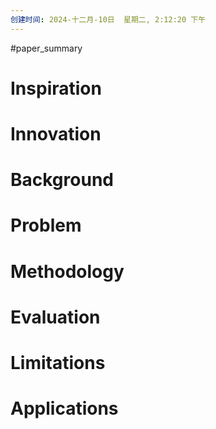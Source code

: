 ```yaml
---
创建时间: 2024-十二月-10日  星期二, 2:12:20 下午
---
```

#paper_summary 

# Inspiration



# Innovation



# Background



# Problem



# Methodology



# Evaluation



# Limitations



# Applications